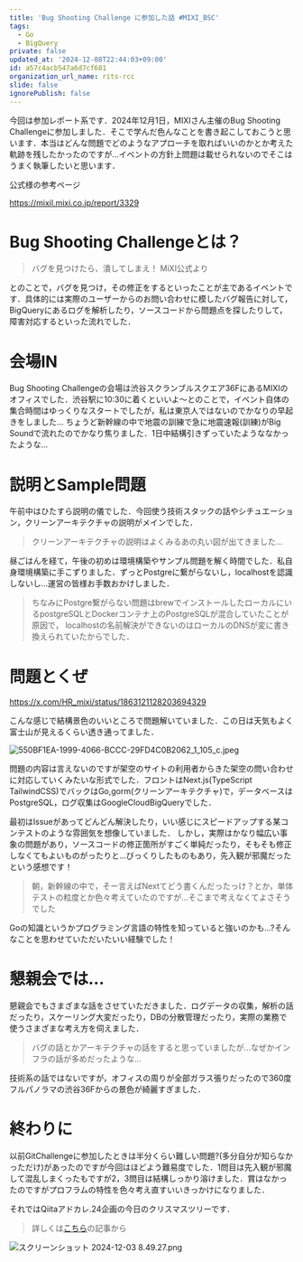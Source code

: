 ```yaml
---
title: 'Bug Shooting Challenge に参加した話 #MIXI_BSC'
tags:
  - Go
  - BigQuery
private: false
updated_at: '2024-12-08T22:44:03+09:00'
id: a57c4acb547a6d7cf681
organization_url_name: rits-rcc
slide: false
ignorePublish: false
---
```

今回は参加レポート系です．2024年12月1日，MIXIさん主催のBug Shooting Challengeに参加しました．そこで学んだ色んなことを書き起こしておこうと思います．本当はどんな問題でどのようなアプローチを取ればいいのかとか考えた軌跡を残したかったのですが...イベントの方針上問題は載せられないのでそこはうまく執筆したいと思います．

公式様の参考ページ

https://mixil.mixi.co.jp/report/3329

# Bug Shooting Challengeとは？

> バグを見つけたら、潰してしまえ！
> MiXI公式より

とのことで，バグを見つけ，その修正をするといったことが主であるイベントです．具体的には実際のユーザーからのお問い合わせに模したバグ報告に対して，BigQueryにあるログを解析したり，ソースコードから問題点を探したりして，障害対応するといった流れでした．

# 会場IN
Bug Shooting Challengeの会場は渋谷スクランブルスクエア36FにあるMIXIのオフィスでした．渋谷駅に10:30に着くといいよ〜とのことで，イベント自体の集合時間はゆっくりなスタートでしたが，私は東京人ではないのでかなりの早起きをしました...
ちょうど新幹線の中で地震の訓練で急に地震速報(訓練)がBig Soundで流れたのでかなり焦りました．1日中結構引きずっていたようななかったような...

# 説明とSample問題
午前中はひたすら説明の儀でした．今回使う技術スタックの話やシチュエーション，クリーンアーキテクチャの説明がメインでした．

> クリーンアーキテクチャの説明はよくみるあの丸い図が出てきました...

昼ごはんを経て，午後の初めは環境構築やサンプル問題を解く時間でした．私自身環境構築に手こずりました．ずっとPostgreに繋がらないし，localhostを認識しないし...運営の皆様お手数おかけしました．

> ちなみにPostgre繋がらない問題はbrewでインストールしたローカルにいるpostgreSQLとDockerコンテナ上のPostgreSQLが混合していたことが原因で，
> localhostの名前解決ができないのはローカルのDNSが変に書き換えられていたからでした．

# 問題とくぜ

https://x.com/HR_mixi/status/1863121128203694329

こんな感じで結構景色のいいところで問題解いていました．この日は天気もよく富士山が見えるくらい透き通ってました．

![550BF1EA-1999-4066-BCCC-29FD4C0B2062_1_105_c.jpeg](https://qiita-image-store.s3.ap-northeast-1.amazonaws.com/0/3757442/b516c68e-3a0a-5373-c4d6-ba8b486b042b.jpeg)

問題の内容は言えないのですが架空のサイトの利用者からきた架空の問い合わせに対応していくみたいな形式でした．フロントはNext.js(TypeScript TailwindCSS)でバックはGo,gorm(クリーンアーキテクチャ)で，データベースはPostgreSQL，ログ収集はGoogleCloudBigQueryでした．

最初はIssueがあってどんどん解決したり，いい感じにスピードアップする某コンテストのような雰囲気を想像していました．
しかし，実際はかなり幅広い事象の問題があり，ソースコードの修正箇所がすごく単純だったり，そもそも修正しなくてもよいものがったりと...びっくりしたものもあり，先入観が邪魔だったという感想です！

> 朝，新幹線の中で，そー言えばNextてどう書くんだったっけ？とか，単体テストの粒度とか色々考えていたのですが...そこまで考えなくてよさそうでした

Goの知識というかプログラミング言語の特性を知っていると強いのかも...?そんなことを思わせていただいたいい経験でした！

# 懇親会では...
懇親会でもさまざまな話をさせていただきました．ログデータの収集，解析の話だったり，スケーリング大変だったり，DBの分散管理だったり，実際の業務で使うさまざまな考え方を伺えました．

> バグの話とかアーキテクチャの話をすると思っていましたが...なぜかインフラの話が多めだったような...

技術系の話ではないですが，オフィスの周りが全部ガラス張りだったので360度フルパノラマの渋谷36Fからの景色が綺麗すぎました．

# 終わりに
以前GitChallengeに参加したときは半分くらい難しい問題?(多分自分が知らなかっただけ)があったのですが今回はほどよう難易度でした．1問目は先入観が邪魔して混乱しまくったもですが2，3問目は結構しっかり溶けました．賞はなかったのですがプロフラムの特性を色々考え直すいいきっかけになりました．


それではQiitaアドカレ.24企画の今日のクリスマスツリーです．

> 詳しくは[こちら](https://qiita.com/JavaLangRuntimeException/items/1f4a6febf957f522ba45)の記事から

![スクリーンショット 2024-12-03 8.49.27.png](https://qiita-image-store.s3.ap-northeast-1.amazonaws.com/0/3757442/6ea995bd-6c40-2aa9-c2a3-2b81fa83fe0e.png)
